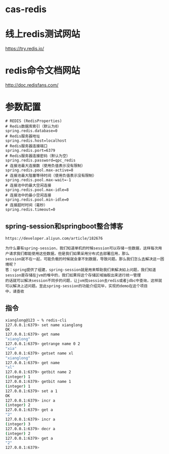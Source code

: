 # cas-redis

# 线上redis测试网站
https://try.redis.io/

# redis命令文档网站
http://doc.redisfans.com/

# 参数配置
    # REDIS (RedisProperties)
    # Redis数据库索引（默认为0）
    spring.redis.database=0
    # Redis服务器地址
    spring.redis.host=localhost
    # Redis服务器连接端口
    spring.redis.port=6379
    # Redis服务器连接密码（默认为空）
    spring.redis.password=qpc_redis
    # 连接池最大连接数（使用负值表示没有限制）
    spring.redis.pool.max-active=8
    # 连接池最大阻塞等待时间（使用负值表示没有限制）
    spring.redis.pool.max-wait=-1
    # 连接池中的最大空闲连接
    spring.redis.pool.max-idle=8
    # 连接池中的最小空闲连接
    spring.redis.pool.min-idle=0
    # 连接超时时间（毫秒）
    spring.redis.timeout=0

## spring-session和springboot整合博客
    https://developer.aliyun.com/article/182676
    
    为什么要有spring-session，我们知道单机的时候session可以存储一些数据，这样每次用户请求我们都能使用这些数据，但是我们如果采用分布式去部署应用，那么
    session就不在一起，可能负载的时候就会拿不到数据，导致问题。那么我们怎么去解决这一困境呢？
    答：spring提供了组建，spring-session就是用来帮助我们来解决如上问题，我们知道session是存储在jvm的堆中的，我们如果将这个存储区域抽取出来进行统一管理
    的话就可以解决session不同步的问题，让jvm找session去redis或者jdbc中查询，这样就可以解决上述问题。至此spring-session的功能介绍完毕，实现的demo在这个项目
    中，请查收

## 指令
    
```bash
xianglong@123 ~ % redis-cli
127.0.0.1:6379> set name xianglong
OK
127.0.0.1:6379> get name
"xianglong"
127.0.0.1:6379> getrange name 0 2
"xia"
127.0.0.1:6379> getset name xl
"xianglong"
127.0.0.1:6379> get name
"xl"
127.0.0.1:6379> getbit name 2
(integer) 1
127.0.0.1:6379> getbit name 1
(integer) 1
127.0.0.1:6379> set a 1
OK
127.0.0.1:6379> incr a
(integer) 2
127.0.0.1:6379> get a
"2"
127.0.0.1:6379> incr a
(integer) 3
127.0.0.1:6379> decr a
(integer) 2
127.0.0.1:6379> get a
"2"
127.0.0.1:6379> 
```

